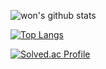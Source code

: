 ![won's github stats](https://github-readme-stats.vercel.app/api?username=seungwonme&show_icons=true&theme=merko)

[![Top Langs](https://github-readme-stats.vercel.app/api/top-langs/?username=seungwonme&layout=compact&exclude_repo=seungwonme.github.io)](https://github.com/anuraghazra/github-readme-stats)

[![Solved.ac Profile](http://mazassumnida.wtf/api/generate_badge?boj=seungdollar)](https://solved.ac/seungdollar)


<!---
seungwonme/seungwonme is a ✨ special ✨ repository because its `README.md` (this file) appears on your GitHub profile.
You can click the Preview link to take a look at your changes.
--->
